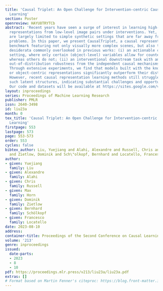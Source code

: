 ```yaml
---
title: 'Causal Triplet: An Open Challenge for Intervention-centric Causal Representation
  Learning'
section: Poster
openreview: HAYU8TRYTCb
abstract: 'Recent years have seen a surge of interest in learning high-level causal
  representations from low-level image pairs under interventions. Yet, existing efforts
  are largely limited to simple synthetic settings that are far away from real-world
  problems. In this paper, we present CausalTriplet, a causal representation learning
  benchmark featuring not only visually more complex scenes, but also two crucial
  desiderata commonly overlooked in previous works: (i) an actionable counterfactual
  setting, where only certain (object-level) variables allow for counterfactual observations
  whereas others do not; (ii) an interventional downstream task with an emphasis on
  out-of-distribution robustness from the independent causal mechanisms principle.
  Through extensive experiments, we find that models built with the knowledge of disentangled
  or object-centric representations significantly outperform their distributed counterparts.
  However, recent causal representation learning methods still struggle to identify
  such latent structures, indicating substantial challenges and opportunities in CausalTriplet.
  Our code and datasets will be available at https://sites.google.com/view/causaltriplet.'
layout: inproceedings
series: Proceedings of Machine Learning Research
publisher: PMLR
issn: 2640-3498
id: liu23a
month: 0
tex_title: 'Causal Triplet: An Open Challenge for Intervention-centric Causal Representation
  Learning'
firstpage: 553
lastpage: 573
page: 553-573
order: 553
cycles: false
bibtex_author: Liu, Yuejiang and Alahi, Alexandre and Russell, Chris and Horn, Max
  and Zietlow, Dominik and Sch\"olkopf, Bernhard and Locatello, Francesco
author:
- given: Yuejiang
  family: Liu
- given: Alexandre
  family: Alahi
- given: Chris
  family: Russell
- given: Max
  family: Horn
- given: Dominik
  family: Zietlow
- given: Bernhard
  family: Schölkopf
- given: Francesco
  family: Locatello
date: 2023-08-10
address:
container-title: Proceedings of the Second Conference on Causal Learning and Reasoning
volume: '213'
genre: inproceedings
issued:
  date-parts:
  - 2023
  - 8
  - 10
pdf: https://proceedings.mlr.press/v213/liu23a/liu23a.pdf
extras: []
# Format based on Martin Fenner's citeproc: https://blog.front-matter.io/posts/citeproc-yaml-for-bibliographies/
---
```

